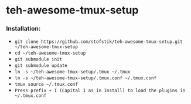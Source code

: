 # teh-awesome-tmux-setup

### Installation:

- ```git clone https://github.com/stofstik/teh-awesome-tmux-setup.git ~/teh-awesome-tmux-setup```
- ```cd ~/teh-awesome-tmux-setup```
- ```git submodule init```
- ```git submodule update```
- ```ln -s ~/teh-awesome-tmux-setup/.tmux ~/.tmux```
- ```ln -s ~/teh-awesome-tmux-setup/.tmux.conf ~/.tmux.conf```
- ```tmux source ~/.tmux.conf```
- ```Press prefix + I (Capital I as in Install) to load the plugins in ~/.tmux.conf```
